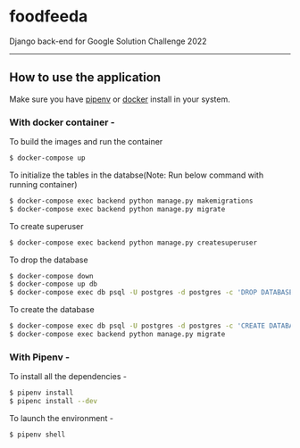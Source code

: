 # foodfeeda

Django back-end for Google Solution Challenge 2022

---

## How to use the application

Make sure you have [pipenv](https://docs.python-guide.org/dev/virtualenvs/#installing-pipenv) or [docker](https://docs.docker.com/engine/install/) install in your system.

### With docker container -

To build the images and run the container

```bash
$ docker-compose up
```

To initialize the tables in the databse(Note: Run below command with running container)

```bash
$ docker-compose exec backend python manage.py makemigrations
$ docker-compose exec backend python manage.py migrate
```

To create superuser

```bash
$ docker-compose exec backend python manage.py createsuperuser
```

To drop the database

```bash
$ docker-compose down
$ docker-compose up db
$ docker-compose exec db psql -U postgres -d postgres -c 'DROP DATABASE "FOODFEEDADATABASE";'
```

To create the database

```bash
$ docker-compose exec db psql -U postgres -d postgres -c 'CREATE DATABASE "FOODFEEDADATABASE";'
$ docker-compose exec backend python manage.py migrate
```

### With Pipenv -

To install all the dependencies -

```bash
$ pipenv install
$ pipenc install --dev
```

To launch the environment -

```bash
$ pipenv shell
```
